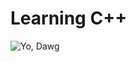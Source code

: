# Learning C++

![Yo, Dawg](//github.com/keithpitt/learning-c-plus-plus/blob/master/image.jpeg?raw=true)
